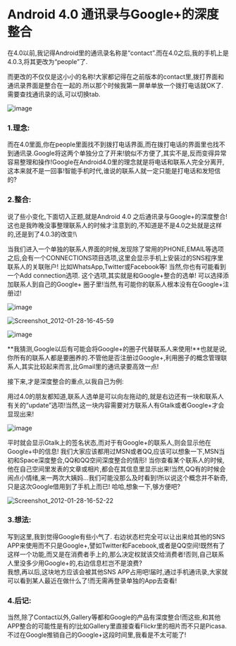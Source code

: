 # Android 4.0 通讯录与Google+的深度整合

在4.0以前,我记得Android里的通讯录名称是“contact”.而在4.0之后,我的手机上是4.0.3,将其更改为“people”了.

而更改的不仅仅是这小小的名称!大家都记得在之前版本的contact里,拨打界面和通讯录界面是整合在一起的.所以那个时候我第一屏单单放一个拨打电话就OK了.需要查找通讯录的话,可以切换tab.

![image][image] 

<!--more-->

### 1.理念:

而在4.0里面,你在people里面找不到拨打电话界面,而在拨打电话的界面里也找不到通讯录.Google将这两个单独分立了开来!貌似不方便了,其实不是,反而变得异常容易整理和操作!Google在Android4.0里的理念就是将电话和联系人完全分离开,这本来就不是一回事!智能手机时代,谁说的联系人就一定只能是打电话和发短信的?


### 2.整合:

说了些小变化,下面切入正题,就是Android 4.0 之后通讯录与Google+的深度整合!
这也是我昨晚没事整理联系人的时候才注意到的,不知道是不是4.0之处就是这样的,还是到了4.0.3的改变!\

当我们进入一个单独的联系人界面的时候,发现除了常用的PHONE,EMAIL等选项之后,会有一个CONNECTIONS项目选项,这里会显示手机上安装过的SNS程序里联系人的关联账户!
比如WhatsApp,Twitter或Facebook等! 当然,你也有可能看到一个Add
connection选项. 这个选项,其实就是和Google+整合的选单!
可以选择添加联系人到自己的Google+
圈子里!当然,有可能你的联系人根本没有在Google+注册过! 

![image][1]

![Screenshot\_2012-01-28-16-45-59][] 

![image][2]


**我猜测,Google以后有可能会将Google+的圈子代替联系人来使用!**也就是说,你所有的联系人都是要圈养的.不管他是否注册过Google+,利用圈子的概念管理联系人,其实比较起来而言,比Gmail里的通讯录要高效一点!

接下来,才是深度整合的重点,以我自己为例:

用过4.0的朋友都知道,联系人选单是可以向左拖动的,就是右边还有一块和联系人有关的“update”选项!当然,这一块内容需要对方联系人有Gtalk或者Google+才会显现出来!

![image][3]

平时就会显示Gtalk上的签名状态,而对于有Google+的联系人,则会显示他在Google+中的信息!
我们大家应该都用过MSN或者QQ,应该可以想象一下,MSN当初和Space深度整合,QQ和QQ空间深度整合的情形!
当你查看某个联系人的时候,他在自己空间里发表的文章或相片,都会在其信息里显示出来!当然,QQ有的时候会闹点小情绪,来一两次大姨妈…我们可能没那么及时看到!所以说这个概念并不新奇,只是这次Google借用到了手机上而已!
哈哈,想象一下,够方便吧? 

![Screenshot\_2012-01-28-16-52-22][]

### 3.想法:

写到这里,我到觉得Google有些小气了. 右边状态栏完全可以让出来给其他的SNS
APP来使用而不只是Google+,譬如Twitter和Facebook,或者是QQ空间!既然有了这样一个功能,而又是在消费者手上的,那么决定权就该交给消费者!否则,自己联系人里没多少用Google+的,右边信息栏岂不是浪费?\
 我想,再以后,这块地方应该会被其他SNS
APP占用吧!届时,通过手机通讯录,大家就可以看到某人最近在做什么了!而无需再登录单独的App去查看!



### 4.后记:

当然,除了Contact以外,Gallery等都和Google的产品有深度整合!而这些,和其他APP整合的可能性是有的!比如Gallery里直接查看Flickr里的相片而不只是Picasa.不过在Google推销自己的Google+这段时间里,我看是不太可能了!


  [image]: http://farm8.staticflickr.com/7173/6774975553_9920907f85_z.jpg
  [1]: http://farm8.staticflickr.com/7149/6774975209_8bc11374a3_z.jpg
  [Screenshot\_2012-01-28-16-45-59]: http://farm8.staticflickr.com/7147/6774974883_a15899889b_z.jpg
  [2]: http://farm8.staticflickr.com/7150/6774975651_95ac938359_z.jpg
  [3]: http://farm8.staticflickr.com/7175/6774975845_c2a6fd62e8_z.jpg
  [Screenshot\_2012-01-28-16-52-22]: http://farm8.staticflickr.com/7023/6774975043_8693082f9f_z.jpg